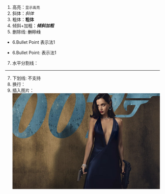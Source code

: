 1. 高亮：`显示高亮`
2. 斜体：*斜体*
3. 粗体：**粗体**
4. 倾斜+加粗：***倾斜加粗***
5. 删除线: ~~删除线~~
- 6.Bullet Point 表示法1
+ 6.Bullet Point: 表示法1
7. 水平分割线：
---
7. 下划线: 不支持
8. 换行：<br>
9. 插入图片：![示例图片](./Image/Capture.PNG)


